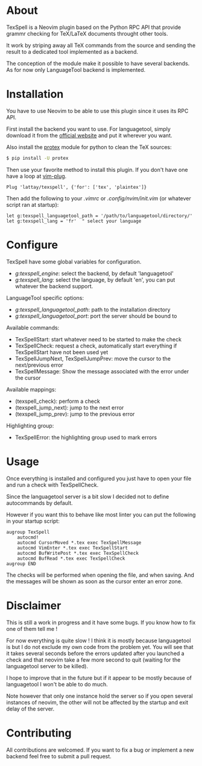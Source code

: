 # About

TexSpell is a Neovim plugin based on the Python RPC API that provide grammr
checking for TeX/LaTeX documents throught other tools.

It work by striping away all TeX commands from the source and sending the
result to a dedicated tool implemented as a backend.

The conception of the module make it possible to have several backends.
As for now only LanguageTool backend is implemented.

# Installation

You have to use Neovim to be able to use this plugin since it uses its RPC API.

First install the backend you want to use. For languagetool, simply download it
from the [official website](https://languagetool.org/#standalone) and put it
wherever you want.

Also install the [protex](https://github.com/lattay/python-protex) module for
python to clean the TeX sources:
```bash
$ pip install -U protex
```

Then use your favorite method to install this plugin.
If you don't have one have a loop at
[vim-plug](https://github.com/junegunn/vim-plug).

```vim
Plug 'lattay/texspell', {'for': ['tex', 'plaintex']}
```

Then add the following to your *.vimrc* or *.config/nvim/init.vim* (or whatever
script ran at startup):
```vim
let g:texspell_languagetool_path = '/path/to/languagetool/directory/'
let g:texspell_lang = 'fr'  " select your language
```

# Configure

TexSpell have some global variables for configuration.
- *g:texspell_engine*: select the backend, by default 'languagetool'
- *g:texspell_lang*: select the language, by default 'en', you can put whatever
  the backend support.

LanguageTool specific options:
- *g:texspell_languagetool_path*: path to the installation directory
- *g:texspell_languagetool_port*: port the server should be bound to

Available commands:
- TexSpellStart: start whatever need to be started to make the check
- TexSpellCheck: request a check, automatically start everything if
  TexSpellStart have not been used yet
- TexSpellJumpNext, TexSpellJumpPrev: move the cursor to the next/previous error
- TexSpellMessage: Show the message associated with the error under the cursor

Available mappings:
- <Plug>(texspell\_check): perform a check
- <Plug>(texspell\_jump\_next): jump to the next error
- <Plug>(texspell\_jump\_prev): jump to the previous error

Highlighting group:
- TexSpellError: the highlighting group used to mark errors

# Usage

Once everything is installed and configured you just have to open your file and
run a check with TexSpellCheck.

Since the languagetool server is a bit slow I decided not to define
autocommands by default.

However if you want this to behave like most linter you can put the following
in your startup script:
```vim
augroup TexSpell
    autocmd!
    autocmd CursorMoved *.tex exec TexSpellMessage
    autocmd VimEnter *.tex exec TexSpellStart
    autocmd BufWritePost *.tex exec TexSpellCheck
    autocmd BufRead *.tex exec TexSpellCheck
augroup END
```
The checks will be performed when opening the file, and when saving. And the
messages will be shown as soon as the cursor enter an error zone.

# Disclaimer

This is still a work in progress and it have some bugs. If you know how to fix
one of them tell me !

For now everything is quite slow !
I think it is mostly because languagetool is but I do not exclude my own code from the problem yet.
You will see that it takes several seconds before the errors updated after you launched a check and that
neovim take a few more second to quit (waiting for the languagetool server to be killed).

I hope to improve that in the future but if it appear to be mostly because of languagetool I won't be able to do much.

Note however that only one instance hold the server so if you open several instances of neovim,
the other will not be affected by the startup and exit delay of the server.

# Contributing

All contributions are welcomed. If you want to fix a bug or implement a new
backend feel free to submit a pull request.
